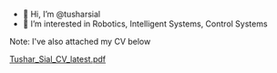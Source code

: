 - 👋 Hi, I’m @tusharsial
- 👀 I’m interested in Robotics, Intelligent Systems, Control Systems

Note: I've also attached my CV below

[Tushar_Sial_CV_latest.pdf](https://github.com/tusharsial/tusharsial/files/10155624/Tushar_Sial_CV_latest.pdf)

<!---
tusharsial/tusharsial is a ✨ special ✨ repository because its `README.md` (this file) appears on your GitHub profile.
You can click the Preview link to take a look at your changes.
--->
